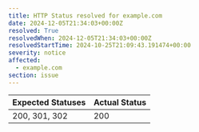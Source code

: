 ```yaml
---
title: HTTP Status resolved for example.com
date: 2024-12-05T21:34:03+00:00Z
resolved: True
resolvedWhen: 2024-12-05T21:34:03+00:00Z
resolvedStartTime: 2024-10-25T21:09:43.191474+00:00
severity: notice
affected:
  - example.com
section: issue
---
```


| Expected Statuses | Actual Status  |
|-------------------|----------------|
| 200, 301, 302 | 200 |

